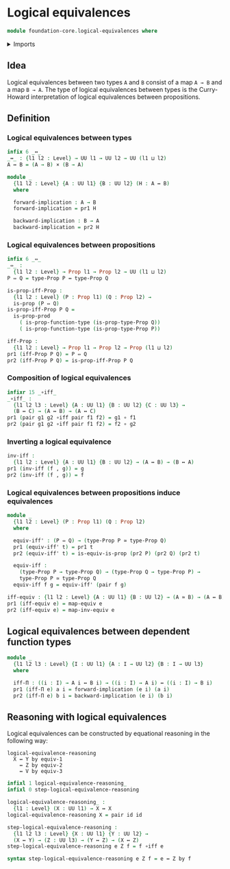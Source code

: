 # Logical equivalences

```agda
module foundation-core.logical-equivalences where
```

<details><summary>Imports</summary>

```agda
open import foundation.dependent-pair-types
open import foundation.universe-levels

open import foundation-core.cartesian-product-types
open import foundation-core.equivalences
open import foundation-core.function-types
open import foundation-core.propositions
```

</details>

## Idea

Logical equivalences between two types `A` and `B` consist of a map `A → B` and
a map `B → A`. The type of logical equivalences between types is the
Curry-Howard interpretation of logical equivalences between propositions.

## Definition

### Logical equivalences between types

```agda
infix 6 _↔_
_↔_ : {l1 l2 : Level} → UU l1 → UU l2 → UU (l1 ⊔ l2)
A ↔ B = (A → B) × (B → A)

module _
  {l1 l2 : Level} {A : UU l1} {B : UU l2} (H : A ↔ B)
  where

  forward-implication : A → B
  forward-implication = pr1 H

  backward-implication : B → A
  backward-implication = pr2 H
```

### Logical equivalences between propositions

```agda
infix 6 _⇔_
_⇔_ :
  {l1 l2 : Level} → Prop l1 → Prop l2 → UU (l1 ⊔ l2)
P ⇔ Q = type-Prop P ↔ type-Prop Q

is-prop-iff-Prop :
  {l1 l2 : Level} (P : Prop l1) (Q : Prop l2) →
  is-prop (P ⇔ Q)
is-prop-iff-Prop P Q =
  is-prop-prod
    ( is-prop-function-type (is-prop-type-Prop Q))
    ( is-prop-function-type (is-prop-type-Prop P))

iff-Prop :
  {l1 l2 : Level} → Prop l1 → Prop l2 → Prop (l1 ⊔ l2)
pr1 (iff-Prop P Q) = P ⇔ Q
pr2 (iff-Prop P Q) = is-prop-iff-Prop P Q
```

### Composition of logical equivalences

```agda
infixr 15 _∘iff_
_∘iff_ :
  {l1 l2 l3 : Level} {A : UU l1} {B : UU l2} {C : UU l3} →
  (B ↔ C) → (A ↔ B) → (A ↔ C)
pr1 (pair g1 g2 ∘iff pair f1 f2) = g1 ∘ f1
pr2 (pair g1 g2 ∘iff pair f1 f2) = f2 ∘ g2
```

### Inverting a logical equivalence

```agda
inv-iff :
  {l1 l2 : Level} {A : UU l1} {B : UU l2} → (A ↔ B) → (B ↔ A)
pr1 (inv-iff (f , g)) = g
pr2 (inv-iff (f , g)) = f
```

### Logical equivalences between propositions induce equivalences

```agda
module _
  {l1 l2 : Level} (P : Prop l1) (Q : Prop l2)
  where

  equiv-iff' : (P ⇔ Q) → (type-Prop P ≃ type-Prop Q)
  pr1 (equiv-iff' t) = pr1 t
  pr2 (equiv-iff' t) = is-equiv-is-prop (pr2 P) (pr2 Q) (pr2 t)

  equiv-iff :
    (type-Prop P → type-Prop Q) → (type-Prop Q → type-Prop P) →
    type-Prop P ≃ type-Prop Q
  equiv-iff f g = equiv-iff' (pair f g)

iff-equiv : {l1 l2 : Level} {A : UU l1} {B : UU l2} → (A ≃ B) → (A ↔ B)
pr1 (iff-equiv e) = map-equiv e
pr2 (iff-equiv e) = map-inv-equiv e
```

## Logical equivalences between dependent function types

```agda
module _
  {l1 l2 l3 : Level} {I : UU l1} {A : I → UU l2} {B : I → UU l3}
  where

  iff-Π : ((i : I) → A i ↔ B i) → ((i : I) → A i) ↔ ((i : I) → B i)
  pr1 (iff-Π e) a i = forward-implication (e i) (a i)
  pr2 (iff-Π e) b i = backward-implication (e i) (b i)
```

## Reasoning with logical equivalences

Logical equivalences can be constructed by equational reasoning in the following
way:

```text
logical-equivalence-reasoning
  X ↔ Y by equiv-1
    ↔ Z by equiv-2
    ↔ V by equiv-3
```

```agda
infixl 1 logical-equivalence-reasoning_
infixl 0 step-logical-equivalence-reasoning

logical-equivalence-reasoning_ :
  {l1 : Level} (X : UU l1) → X ↔ X
logical-equivalence-reasoning X = pair id id

step-logical-equivalence-reasoning :
  {l1 l2 l3 : Level} {X : UU l1} {Y : UU l2} →
  (X ↔ Y) → (Z : UU l3) → (Y ↔ Z) → (X ↔ Z)
step-logical-equivalence-reasoning e Z f = f ∘iff e

syntax step-logical-equivalence-reasoning e Z f = e ↔ Z by f
```
